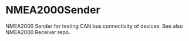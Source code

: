 # NMEA2000Sender
NMEA2000 Sender for testing CAN bus connectivity of devices. See also NMEA2000 Receiver repo.
